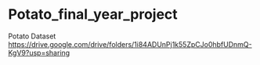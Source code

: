 # Potato_final_year_project
 Potato Dataset https://drive.google.com/drive/folders/1i84ADUnPj1k55ZpCJo0hbfUDnmQ-KgV9?usp=sharing
